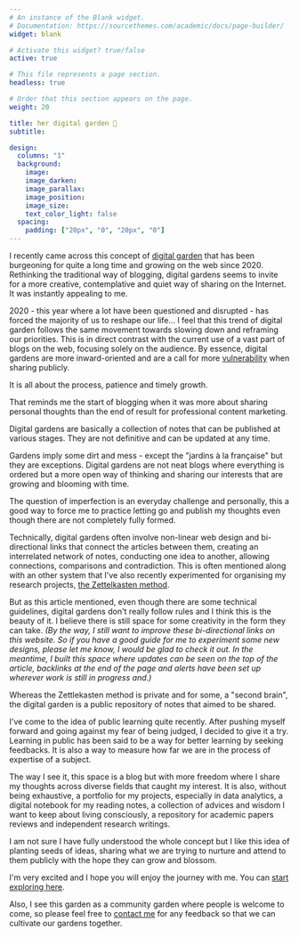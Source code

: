 ```yaml
---
# An instance of the Blank widget.
# Documentation: https://sourcethemes.com/academic/docs/page-builder/
widget: blank

# Activate this widget? true/false
active: true

# This file represents a page section.
headless: true

# Order that this section appears on the page.
weight: 20

title: her digital garden 🌱
subtitle: 

design:
  columns: "1"
  background:
    image: 
    image_darken: 
    image_parallax: 
    image_position: 
    image_size: 
    text_color_light: false
  spacing:
    padding: ["20px", "0", "20px", "0"]
---
```



I recently came across this concept of [digital garden](https://www.technologyreview.com/2020/09/03/1007716/digital-gardens-let-you-cultivate-your-own-little-bit-of-the-internet/) that has been burgeoning for quite a long time and growing on the web since 2020. Rethinking the traditional way of blogging, digital gardens seems to invite for a more creative, contemplative and quiet way of sharing on the Internet. It was instantly appealing to me.

2020 - this year where a lot have been questioned and disrupted - has forced the majority of us to reshape our life...  I feel that this trend of digital garden follows the same movement towards slowing down and reframing our priorities. This is in direct contrast with the current use of a vast part of blogs on the web, focusing solely on the audience. By essence, digital gardens are more inward-oriented and are a call for more [vulnerability](#) when sharing publicly. 

It is all about the process, patience and timely growth. 

That reminds me the start of blogging when it was more about sharing personal thoughts than the end of result for professional content marketing. 

Digital gardens are basically a collection of notes that can be published at various stages. They are not definitive and can be updated at any time. 

Gardens imply some dirt and mess - except the "jardins à la française" but they are exceptions. Digital gardens are not neat blogs where everything is ordered but a more open way of thinking and sharing our interests that are growing and blooming with time.

The question of imperfection is an everyday challenge and personally, this a good way to force me to practice letting go and publish my thoughts even though there are not completely fully formed. 

Technically, digital gardens often involve non-linear web design and bi-directional links that connect the articles between them, creating an interrelated network of notes, conducting one idea to another, allowing connections, comparisons and contradiction. 
This is often mentioned  along with an other system that I've also recently experimented for organising my research projects, [the Zettelkasten method](#). 

But as this article mentioned, even though there are some technical guidelines, digital gardens don't really follow rules  and I think this is the beauty of it. I believe there is still space for some creativity in the form they can take. 
_(By the way, I still want to improve these bi-directional links on this website. So if you have a good guide for me to experiment some new designs, please let me know, I would be glad to check it out. In the meantime, I built this space where updates can be seen on the top of the article, backlinks at the end of the page and alerts have been set up wherever work is still in progress and.)_

Whereas the Zettlekasten method is private and for some, a "second brain", the digital garden is a public repository of notes that aimed to be shared. 

I've come to the idea of public learning quite recently. After pushing myself forward and going against my fear of being judged, I decided to give it a try. Learning in public has been said to be a way for better learning by seeking feedbacks. It is also a way to measure how far we are in the process of expertise of a subject. 


The way I see it, this space is a blog but with more freedom where I share my thoughts across diverse fields that caught my interest. It is also, without being exhaustive, a portfolio for my projects, especially in data analytics, a digital notebook for my reading notes, a collection of advices and wisdom I want to keep about living consciously, a repository for academic papers reviews and independent research writings. 

I am not sure I have fully understood the whole concept but I like this idea of planting seeds of ideas, sharing what we are trying to nurture and attend to them publicly with the hope they can grow and blossom. 

I'm very excited and I hope you will enjoy the journey with me. You can [start exploring here](https://tuyenshares.netlify.app/explore/).

Also, I see this garden as a community garden where people is welcome to come, so please feel free to [contact me](https://tuyenshares.netlify.app/about/#contactme) for any feedback so that we can cultivate our gardens together.
